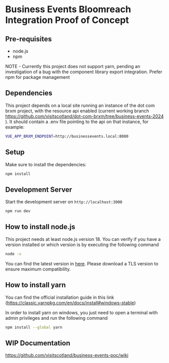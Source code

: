 # Business Events Bloomreach Integration Proof of Concept

## Pre-requisites

- node.js 
- npm

NOTE - Currently this project does not support yarn, pending an investigation of a bug with the component library export integration. Prefer npm for package management

## Dependencies 

This project depends on a local site running an instance of the dot com brxm project, with the resource api enabled (current working branch https://github.com/visitscotland/dot-com-brxm/tree/business-events-2024 ). It should contain a .env file pointing to the api on that instance, for example:

```bash
VUE_APP_BRXM_ENDPOINT=http://businessevents.local:8080
```

## Setup

Make sure to install the dependencies:

```bash
npm install
```

## Development Server

Start the development server on `http://localhost:3000`

```bash
npm run dev
```

## How to install node.js

This project needs at least node.js version 18. You can verify if you have a version installed or which version is by executing the following command

```bash
node -v
```
You can find the latest version in [here](https://nodejs.org/en/download). Please download a TLS version to ensure maximum compatibility.

## How to install yarn

You can find the official installation guide in this link (https://classic.yarnpkg.com/en/docs/install#windows-stable)

In order to install yarn on windows, you just need to open a terminal with admin privileges and run the following command

```bash
npm install --global yarn
```

## WIP Documentation

https://github.com/visitscotland/business-events-poc/wiki

